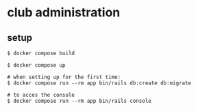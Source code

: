 # club administration

## setup

```shell
$ docker compose build

$ docker compose up

# when setting up for the first time:
$ docker compose run --rm app bin/rails db:create db:migrate

# to acces the console
$ docker compose run --rm app bin/rails console
```
